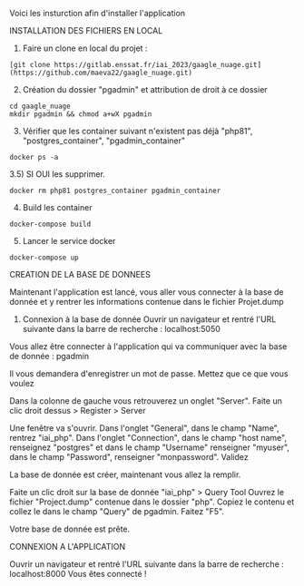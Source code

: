 Voici les insturction afin d'installer l'application

INSTALLATION DES FICHIERS EN LOCAL

1) Faire un clone en local du projet :
```shell
[git clone https://gitlab.enssat.fr/iai_2023/gaagle_nuage.git](https://github.com/maeva22/gaagle_nuage.git)
```
2) Création du dossier "pgadmin" et attribution de droit à ce dossier

```shell
cd gaagle_nuage
mkdir pgadmin && chmod a+wX pgadmin
```

3) Vérifier que les container suivant n'existent pas déjà "php81", "postgres_container", "pgadmin_container"
```shell
docker ps -a
```
3.5) SI OUI les supprimer.
```shell
docker rm php81 postgres_container pgadmin_container
```

4) Build les container
```shell
docker-compose build
```

5) Lancer le service docker
```shell
docker-compose up
```

CREATION DE LA BASE DE DONNEES

Maintenant l'application est lancé, vous aller vous connecter à la base de donnée et y rentrer les informations contenue dans le fichier Projet.dump

1) Connexion à la base de donnée
Ouvrir un navigateur et rentré l'URL suivante dans la barre de recherche : localhost:5050

Vous allez être connecter à l'application qui va communiquer avec la base de donnée : pgadmin

Il vous demandera d'enregistrer un mot de passe. Mettez que ce que vous voulez

Dans la colonne de gauche vous retrouverez un onglet "Server".
Faite un clic droit dessus > Register > Server

Une fenêtre va s'ouvrir.
Dans l'onglet "General", dans le champ "Name", rentrez "iai_php".
Dans l'onglet "Connection", dans le champ "host name", renseignez "postgres" et dans le champ "Username" renseigner "myuser", dans le champ "Password", renseigner "monpassword". 
Validez


La base de donnée est créer, maintenant vous allez la remplir.

Faite un clic droit sur la base de donnée "iai_php" > Query Tool
Ouvrez le fichier "Project.dump" contenue dans le dossier "php".
Copiez le contenu et collez le dans le champ "Query" de pgadmin.
Faitez "F5".

Votre base de donnée est prête.


CONNEXION A L'APPLICATION

Ouvrir un navigateur et rentré l'URL suivante dans la barre de recherche : localhost:8000
Vous êtes connecté !
